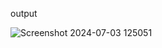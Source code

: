 output

![Screenshot 2024-07-03 125051](https://github.com/pramesh-gawas/react/assets/120092382/a17b8af7-5866-443d-8c07-9c02746d3c6a)
